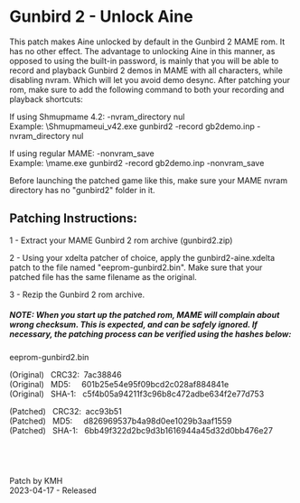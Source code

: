 # **Gunbird 2 - Unlock Aine**

This patch makes Aine unlocked by default in the Gunbird 2 MAME rom. It has no other effect. The advantage to unlocking Aine in this manner, as opposed to using the built-in password, is mainly that you will be able to record and playback Gunbird 2 demos in MAME with all characters, while disabling nvram. Which will let you avoid demo desync. After patching your rom, make sure to add the following command to both your recording and playback shortcuts:  

If using Shmupmame 4.2:  -nvram_directory nul          
Example: \Shmupmameui_v42.exe gunbird2 -record gb2demo.inp -nvram_directory nul

If using regular MAME:    -nonvram_save                 
Example: \mame.exe gunbird2 -record gb2demo.inp -nonvram_save  

Before launching the patched game like this, make sure your MAME nvram directory has no "gunbird2" folder in it.

## Patching Instructions:

1 - Extract your MAME Gunbird 2 rom archive (gunbird2.zip)

2 - Using your xdelta patcher of choice, apply the gunbird2-aine.xdelta patch to the file named "eeprom-gunbird2.bin". Make sure that your patched file has the same filename as the original.

3 - Rezip the Gunbird 2 rom archive.
  
  
##### NOTE: When you start up the patched rom, MAME will complain about wrong checksum. This is expected, and can be safely ignored. If necessary, the patching process can be verified using the hashes below:
  
eeprom-gunbird2.bin

(Original) &nbsp; CRC32:&nbsp; 7ac38846  
(Original) &nbsp; MD5:  &nbsp; &nbsp;   601b25e54e95f09bcd2c028af884841e  
(Original) &nbsp; SHA-1: &nbsp; c5f4b05a94211f3c96b8c472adbe634f2e77d753  
  
(Patched) &nbsp; CRC32:&nbsp; acc93b51  
(Patched) &nbsp; MD5:  &nbsp; &nbsp;   d826969537b4a98d0ee1029b3aaf1559  
(Patched) &nbsp;  SHA-1: &nbsp; 6bb49f322d2bc9d3b1616944a45d32d0bb476e27  

## &nbsp;

Patch by KMH  
2023-04-17 - Released
